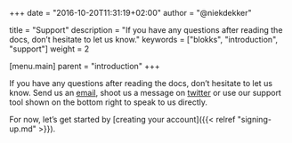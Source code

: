 +++
date            = "2016-10-20T11:31:19+02:00"
author          = "@niekdekker"

title           = "Support"
description     = "If you have any questions after reading the docs, don’t hesitate to let us know."
keywords        = ["blokks", "introduction", "support"]
weight          = 2

[menu.main]
parent          = "introduction"
+++

If you have any questions after reading the docs, don’t hesitate to let us know. Send us an [email](mailto:support@blokks.co), shoot us a message on [twitter](http://twitter.com/blokkshq) or use our support tool shown on the bottom right to speak to us directly.

For now, let’s get started by [creating your account]({{< relref "signing-up.md" >}}).